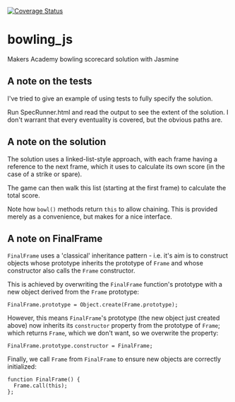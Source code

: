 [![Coverage Status](https://coveralls.io/repos/silvabox/bowling_js/badge.svg)](https://coveralls.io/r/silvabox/bowling_js)

# bowling_js
Makers Academy bowling scorecard solution with Jasmine

## A note on the tests
I've tried to give an example of using tests to fully specify the solution.

Run SpecRunner.html and read the output to see the extent of the solution.  I don't warrant that every eventuality is covered, but the obvious paths are.

## A note on the solution
The solution uses a linked-list-style approach, with each frame having a reference to the next frame, which it uses to calculate its own score (in the case of a strike or spare).

The game can then walk this list (starting at the first frame) to calculate the total score.

Note how `bowl()` methods return `this` to allow chaining.  This is provided merely as a convenience, but makes for a nice interface.

## A note on FinalFrame
`FinalFrame` uses a 'classical' inheritance pattern - i.e. it's aim is to construct objects whose prototype inherits the prototype of `Frame` and whose constructor also calls the `Frame` constructor.

This is achieved by overwriting the `FinalFrame` function's prototype with a new object derived from the `Frame` prototype:
```
FinalFrame.prototype = Object.create(Frame.prototype);
```
However, this means `FinalFrame`'s prototype (the new object just created above) now inherits its `constructor` property from the prototype of `Frame`; which returns `Frame`, which we don't want, so we overwrite the property:
```
FinalFrame.prototype.constructor = FinalFrame;
```

Finally, we call `Frame` from `FinalFrame` to ensure new objects are correctly initialized:
```
function FinalFrame() {
  Frame.call(this);
};
```
